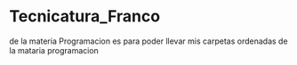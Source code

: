 # Tecnicatura_Franco
de la materia Programacion
 es para poder llevar mis carpetas ordenadas de la mataria programacion
